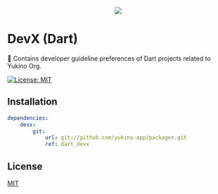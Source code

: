 <p align="center">
    <img src="https://github.com/yukino-org/media/blob/main/images/subbanners/gh-packages-banner.png?raw=true">
</p>

# DevX (Dart)

🚨 Contains developer guideline preferences of Dart projects related to Yukino Org.

[![License: MIT](https://img.shields.io/badge/License-MIT-yellow.svg)](https://opensource.org/licenses/MIT)

## Installation

```yaml
dependencies:
    devx:
        git:
            url: git://github.com/yukino-app/packages.git
            ref: dart_devx
```

## License

[MIT](./LICENSE)

